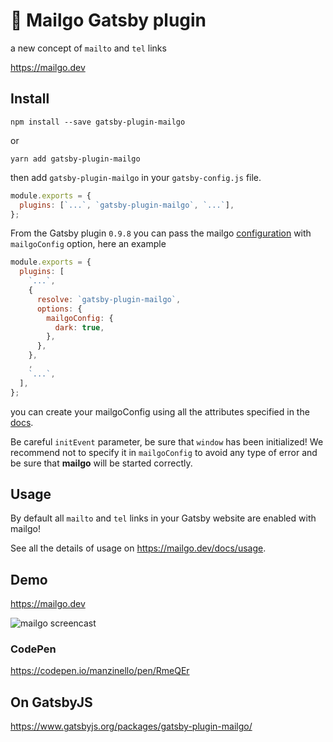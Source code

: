 # 💌 Mailgo Gatsby plugin

a new concept of `mailto` and `tel` links

<https://mailgo.dev>

## Install

```
npm install --save gatsby-plugin-mailgo
```

or

```
yarn add gatsby-plugin-mailgo
```

then add `gatsby-plugin-mailgo` in your `gatsby-config.js` file.

```js
module.exports = {
  plugins: [`...`, `gatsby-plugin-mailgo`, `...`],
};
```

From the Gatsby plugin `0.9.8` you can pass the mailgo [configuration](https://mailgo.dev/docs/configuration) with `mailgoConfig` option, here an example

```js
module.exports = {
  plugins: [
    `...`,
    {
      resolve: `gatsby-plugin-mailgo`,
      options: {
        mailgoConfig: {
          dark: true,
        },
      },
    },
    ,
    `...`,
  ],
};
```

you can create your mailgoConfig using all the attributes specified in the [docs](https://mailgo.dev/docs/configuration).

Be careful `initEvent` parameter, be sure that `window` has been initialized! We recommend not to specify it in `mailgoConfig` to avoid any type of error and be sure that **mailgo** will be started correctly.

## Usage

By default all `mailto` and `tel` links in your Gatsby website are enabled with mailgo!

See all the details of usage on https://mailgo.dev/docs/usage.

## Demo

https://mailgo.dev

![mailgo screencast](https://github.com/manzinello/mailgo/raw/master/assets/video/mailgo.gif)

### CodePen

https://codepen.io/manzinello/pen/RmeQEr

## On GatsbyJS

https://www.gatsbyjs.org/packages/gatsby-plugin-mailgo/
